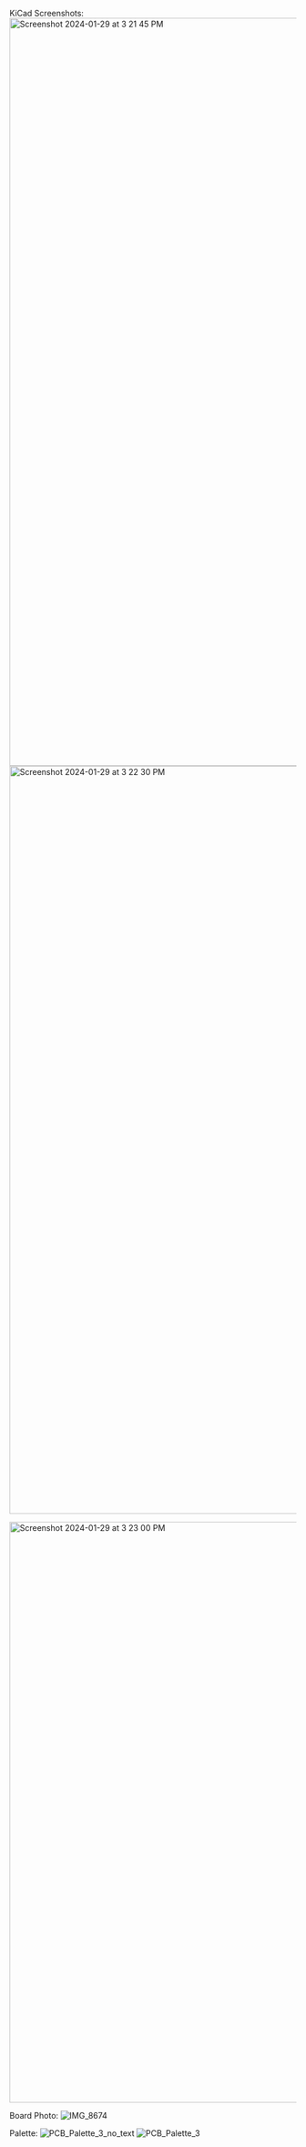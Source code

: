 
KiCad Screenshots:
<img width="1311" alt="Screenshot 2024-01-29 at 3 21 45 PM" src="https://github.com/MichaelDerrenbacher/PCB_Palette/assets/38199940/ec87a8cd-ee9f-4ec5-8e3a-4ac7369be21b">
<img width="1311" alt="Screenshot 2024-01-29 at 3 22 30 PM" src="https://github.com/MichaelDerrenbacher/PCB_Palette/assets/38199940/7418c064-dc97-453a-a2f4-0e8b325a43d4">

<img width="1018" alt="Screenshot 2024-01-29 at 3 23 00 PM" src="https://github.com/MichaelDerrenbacher/PCB_Palette/assets/38199940/d0b1dc33-bf32-43ca-9786-e97ba66daf64">


Board Photo:
![IMG_8674](https://github.com/MichaelDerrenbacher/PCB_Palette/assets/38199940/ef5ceb53-6b30-4ccd-b16f-a054d83c97b6)


Palette:
![PCB_Palette_3_no_text](https://github.com/MichaelDerrenbacher/PCB_Palette/assets/38199940/3f2033f4-e684-4ede-8ef1-effcdf877587)
![PCB_Palette_3](https://github.com/MichaelDerrenbacher/PCB_Palette/assets/38199940/96922f85-dd06-43bc-ad93-320eee3a2f84)
